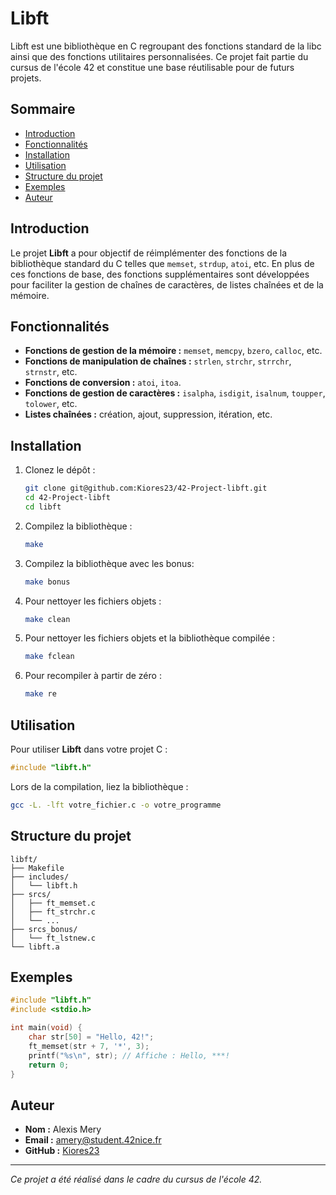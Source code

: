 # Libft

Libft est une bibliothèque en C regroupant des fonctions standard de la libc ainsi que des fonctions utilitaires personnalisées. Ce projet fait partie du cursus de l'école 42 et constitue une base réutilisable pour de futurs projets.

## Sommaire
- [Introduction](#introduction)
- [Fonctionnalités](#fonctionnalités)
- [Installation](#installation)
- [Utilisation](#utilisation)
- [Structure du projet](#structure-du-projet)
- [Exemples](#exemples)
- [Auteur](#auteur)

## Introduction
Le projet **Libft** a pour objectif de réimplémenter des fonctions de la bibliothèque standard du C telles que `memset`, `strdup`, `atoi`, etc. En plus de ces fonctions de base, des fonctions supplémentaires sont développées pour faciliter la gestion de chaînes de caractères, de listes chaînées et de la mémoire.

## Fonctionnalités
- **Fonctions de gestion de la mémoire :** `memset`, `memcpy`, `bzero`, `calloc`, etc.
- **Fonctions de manipulation de chaînes :** `strlen`, `strchr`, `strrchr`, `strnstr`, etc.
- **Fonctions de conversion :** `atoi`, `itoa`.
- **Fonctions de gestion de caractères :** `isalpha`, `isdigit`, `isalnum`, `toupper`, `tolower`, etc.
- **Listes chaînées :** création, ajout, suppression, itération, etc.

## Installation
1. Clonez le dépôt :
   ```bash
   git clone git@github.com:Kiores23/42-Project-libft.git
   cd 42-Project-libft
   cd libft
   ```
2. Compilez la bibliothèque :
   ```bash
   make
   ```
3. Compilez la bibliothèque avec les bonus:
   ```bash
   make bonus
   ```
4. Pour nettoyer les fichiers objets :
   ```bash
   make clean
   ```
5. Pour nettoyer les fichiers objets et la bibliothèque compilée :
   ```bash
   make fclean
   ```
6. Pour recompiler à partir de zéro :
   ```bash
   make re
   ```

## Utilisation
Pour utiliser **Libft** dans votre projet C :
```c
#include "libft.h"
```

Lors de la compilation, liez la bibliothèque :
```bash
gcc -L. -lft votre_fichier.c -o votre_programme
```

## Structure du projet
```
libft/
├── Makefile
├── includes/
│   └── libft.h
├── srcs/
│   ├── ft_memset.c
│   ├── ft_strchr.c
│   └── ...
├── srcs_bonus/
│   └── ft_lstnew.c
└── libft.a
```

## Exemples
```c
#include "libft.h"
#include <stdio.h>

int main(void) {
    char str[50] = "Hello, 42!";
    ft_memset(str + 7, '*', 3);
    printf("%s\n", str); // Affiche : Hello, ***!
    return 0;
}
```

## Auteur
- **Nom :** Alexis Mery
- **Email :** amery@student.42nice.fr
- **GitHub :** [Kiores23](https://github.com/kiores23)

---

*Ce projet a été réalisé dans le cadre du cursus de l'école 42.*

